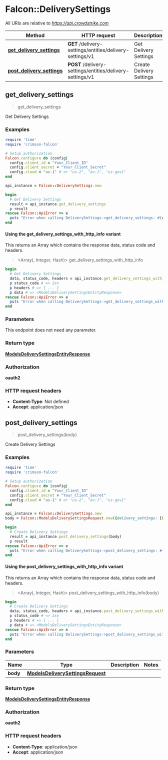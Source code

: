 # Falcon::DeliverySettings

All URIs are relative to *https://api.crowdstrike.com*

| Method | HTTP request | Description |
| ------ | ------------ | ----------- |
| [**get_delivery_settings**](DeliverySettings.md#get_delivery_settings) | **GET** /delivery-settings/entities/delivery-settings/v1 | Get Delivery Settings |
| [**post_delivery_settings**](DeliverySettings.md#post_delivery_settings) | **POST** /delivery-settings/entities/delivery-settings/v1 | Create Delivery Settings |


## get_delivery_settings

> <ModelsDeliverySettingsEntityResponse> get_delivery_settings

Get Delivery Settings

### Examples

```ruby
require 'time'
require 'crimson-falcon'

# Setup authorization
Falcon.configure do |config|
  config.client_id = "Your_Client_ID"
  config.client_secret = "Your_Client_Secret"
  config.cloud = "us-1" # or "us-2", "eu-1", "us-gov1"
end

api_instance = Falcon::DeliverySettings.new

begin
  # Get Delivery Settings
  result = api_instance.get_delivery_settings
  p result
rescue Falcon::ApiError => e
  puts "Error when calling DeliverySettings->get_delivery_settings: #{e}"
end
```

#### Using the get_delivery_settings_with_http_info variant

This returns an Array which contains the response data, status code and headers.

> <Array(<ModelsDeliverySettingsEntityResponse>, Integer, Hash)> get_delivery_settings_with_http_info

```ruby
begin
  # Get Delivery Settings
  data, status_code, headers = api_instance.get_delivery_settings_with_http_info
  p status_code # => 2xx
  p headers # => { ... }
  p data # => <ModelsDeliverySettingsEntityResponse>
rescue Falcon::ApiError => e
  puts "Error when calling DeliverySettings->get_delivery_settings_with_http_info: #{e}"
end
```

### Parameters

This endpoint does not need any parameter.

### Return type

[**ModelsDeliverySettingsEntityResponse**](ModelsDeliverySettingsEntityResponse.md)

### Authorization

**oauth2**

### HTTP request headers

- **Content-Type**: Not defined
- **Accept**: application/json


## post_delivery_settings

> <ModelsDeliverySettingsEntityResponse> post_delivery_settings(body)

Create Delivery Settings

### Examples

```ruby
require 'time'
require 'crimson-falcon'

# Setup authorization
Falcon.configure do |config|
  config.client_id = "Your_Client_ID"
  config.client_secret = "Your_Client_Secret"
  config.cloud = "us-1" # or "us-2", "eu-1", "us-gov1"
end

api_instance = Falcon::DeliverySettings.new
body = Falcon::ModelsDeliverySettingsRequest.new({delivery_settings: [Falcon::ModelsDeliverySettingsInput.new({delivery_cadence: 'delivery_cadence_example', delivery_type: 'delivery_type_example'})]}) # ModelsDeliverySettingsRequest | 

begin
  # Create Delivery Settings
  result = api_instance.post_delivery_settings(body)
  p result
rescue Falcon::ApiError => e
  puts "Error when calling DeliverySettings->post_delivery_settings: #{e}"
end
```

#### Using the post_delivery_settings_with_http_info variant

This returns an Array which contains the response data, status code and headers.

> <Array(<ModelsDeliverySettingsEntityResponse>, Integer, Hash)> post_delivery_settings_with_http_info(body)

```ruby
begin
  # Create Delivery Settings
  data, status_code, headers = api_instance.post_delivery_settings_with_http_info(body)
  p status_code # => 2xx
  p headers # => { ... }
  p data # => <ModelsDeliverySettingsEntityResponse>
rescue Falcon::ApiError => e
  puts "Error when calling DeliverySettings->post_delivery_settings_with_http_info: #{e}"
end
```

### Parameters

| Name | Type | Description | Notes |
| ---- | ---- | ----------- | ----- |
| **body** | [**ModelsDeliverySettingsRequest**](ModelsDeliverySettingsRequest.md) |  |  |

### Return type

[**ModelsDeliverySettingsEntityResponse**](ModelsDeliverySettingsEntityResponse.md)

### Authorization

**oauth2**

### HTTP request headers

- **Content-Type**: application/json
- **Accept**: application/json

